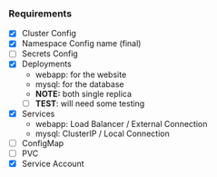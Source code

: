 ### Requirements
- [x] Cluster Config
- [x] Namespace Config name (final)
- [ ] Secrets Config
- [x] Deployments
    - webapp: for the website
    - mysql: for the database
    - **NOTE:** both single replica
    - [ ] **TEST**: will need some testing
- [x] Services
    - webapp: Load Balancer / External Connection
    - mysql: ClusterIP / Local Connection
- [ ] ConfigMap
- [ ] PVC
- [x] Service Account
